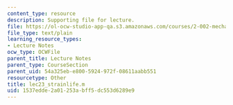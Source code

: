 ```yaml
---
content_type: resource
description: Supporting file for lecture.
file: https://ol-ocw-studio-app-qa.s3.amazonaws.com/courses/2-002-mechanics-and-materials-ii-spring-2004/1537edde2a01253abff5dc553d6289e9_lec23_strainlife.m
file_type: text/plain
learning_resource_types:
- Lecture Notes
ocw_type: OCWFile
parent_title: Lecture Notes
parent_type: CourseSection
parent_uid: 54a325eb-e800-5924-972f-08611aabb551
resourcetype: Other
title: lec23_strainlife.m
uid: 1537edde-2a01-253a-bff5-dc553d6289e9
---
```

